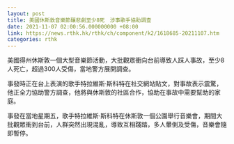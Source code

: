 ```yaml
---
layout: post
title: 美國休斯敦音樂節釀悲劇至少8死　涉事歌手協助調查
date: 2021-11-07 02:00:56.000000000 +08:00
link: https://news.rthk.hk/rthk/ch/component/k2/1618685-20211107.htm
categories: rthk
---
```


美國得州休斯敦一個大型音樂節活動，大批觀眾衝向台前導致人踩人事故，至少8人死亡，超過300人受傷，當地警方展開調查。

事發時正在台上表演的歌手特拉維斯‧斯科特在社交網站貼文，對事故表示震驚，他正全力協助警方調查，他將與休斯敦的社區合作，協助在事故中需要幫助的家庭。

事發在當地星期五，歌手特拉維斯‧斯科特在休斯敦一個公園舉行音樂會，期間大批觀眾衝到台前，人群突然出現混亂，導致互相踐踏，多人暈倒及受傷，音樂會隨即暫停。
